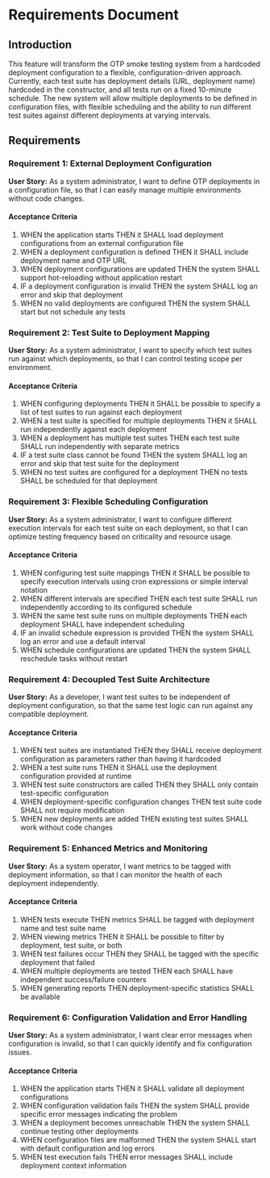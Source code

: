 # Requirements Document

## Introduction

This feature will transform the OTP smoke testing system from a hardcoded deployment configuration to a flexible, configuration-driven approach. Currently, each test suite has deployment details (URL, deployment name) hardcoded in the constructor, and all tests run on a fixed 10-minute schedule. The new system will allow multiple deployments to be defined in configuration files, with flexible scheduling and the ability to run different test suites against different deployments at varying intervals.

## Requirements

### Requirement 1: External Deployment Configuration

**User Story:** As a system administrator, I want to define OTP deployments in a configuration file, so that I can easily manage multiple environments without code changes.

#### Acceptance Criteria

1. WHEN the application starts THEN it SHALL load deployment configurations from an external configuration file
2. WHEN a deployment configuration is defined THEN it SHALL include deployment name and OTP URL
3. WHEN deployment configurations are updated THEN the system SHALL support hot-reloading without application restart
4. IF a deployment configuration is invalid THEN the system SHALL log an error and skip that deployment
5. WHEN no valid deployments are configured THEN the system SHALL start but not schedule any tests

### Requirement 2: Test Suite to Deployment Mapping

**User Story:** As a system administrator, I want to specify which test suites run against which deployments, so that I can control testing scope per environment.

#### Acceptance Criteria

1. WHEN configuring deployments THEN it SHALL be possible to specify a list of test suites to run against each deployment
2. WHEN a test suite is specified for multiple deployments THEN it SHALL run independently against each deployment
3. WHEN a deployment has multiple test suites THEN each test suite SHALL run independently with separate metrics
4. IF a test suite class cannot be found THEN the system SHALL log an error and skip that test suite for the deployment
5. WHEN no test suites are configured for a deployment THEN no tests SHALL be scheduled for that deployment

### Requirement 3: Flexible Scheduling Configuration

**User Story:** As a system administrator, I want to configure different execution intervals for each test suite on each deployment, so that I can optimize testing frequency based on criticality and resource usage.

#### Acceptance Criteria

1. WHEN configuring test suite mappings THEN it SHALL be possible to specify execution intervals using cron expressions or simple interval notation
2. WHEN different intervals are specified THEN each test suite SHALL run independently according to its configured schedule
3. WHEN the same test suite runs on multiple deployments THEN each deployment SHALL have independent scheduling
4. IF an invalid schedule expression is provided THEN the system SHALL log an error and use a default interval
5. WHEN schedule configurations are updated THEN the system SHALL reschedule tasks without restart

### Requirement 4: Decoupled Test Suite Architecture

**User Story:** As a developer, I want test suites to be independent of deployment configuration, so that the same test logic can run against any compatible deployment.

#### Acceptance Criteria

1. WHEN test suites are instantiated THEN they SHALL receive deployment configuration as parameters rather than having it hardcoded
2. WHEN a test suite runs THEN it SHALL use the deployment configuration provided at runtime
3. WHEN test suite constructors are called THEN they SHALL only contain test-specific configuration
4. WHEN deployment-specific configuration changes THEN test suite code SHALL not require modification
5. WHEN new deployments are added THEN existing test suites SHALL work without code changes

### Requirement 5: Enhanced Metrics and Monitoring

**User Story:** As a system operator, I want metrics to be tagged with deployment information, so that I can monitor the health of each deployment independently.

#### Acceptance Criteria

1. WHEN tests execute THEN metrics SHALL be tagged with deployment name and test suite name
2. WHEN viewing metrics THEN it SHALL be possible to filter by deployment, test suite, or both
3. WHEN test failures occur THEN they SHALL be tagged with the specific deployment that failed
4. WHEN multiple deployments are tested THEN each SHALL have independent success/failure counters
5. WHEN generating reports THEN deployment-specific statistics SHALL be available

### Requirement 6: Configuration Validation and Error Handling

**User Story:** As a system administrator, I want clear error messages when configuration is invalid, so that I can quickly identify and fix configuration issues.

#### Acceptance Criteria

1. WHEN the application starts THEN it SHALL validate all deployment configurations
2. WHEN configuration validation fails THEN the system SHALL provide specific error messages indicating the problem
3. WHEN a deployment becomes unreachable THEN the system SHALL continue testing other deployments
4. WHEN configuration files are malformed THEN the system SHALL start with default configuration and log errors
5. WHEN test execution fails THEN error messages SHALL include deployment context information
